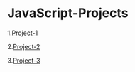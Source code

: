 # JavaScript-Projects
1.[Project-1](https://23Bhupesh.github.io/JavaScript-Projects/project1/)

2.[Project-2](https://23Bhupesh.github.io/JavaScript-Projects/project2/)

3.[Project-3](https://23Bhupesh.github.io/JavaScript-Projects/project3/)
